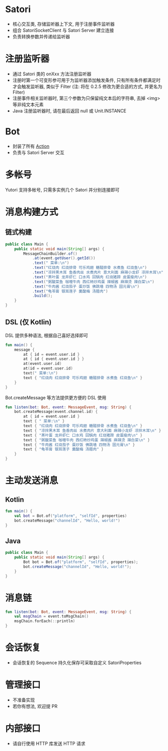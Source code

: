 # Satori

- 核心交互类, 存储监听器上下文, 用于注册事件监听器
- 组合 SatoriSocketClient 与 Satori Server 建立连接
- 负责转换参数并传递给监听器

# 注册监听器

- 通过 Satori 类的 onXxx 方法注册监听器
- 注册时第一个可变形参可用于为监听器添加触发条件, 只有所有条件都满足时才会触发监听器, 类似于 Filter (注: 将在 0.2.5
  修改为更合适的方式, 并更名为 Filter)
- 注册事件相关监听器时, 第三个参数为只保留纯文本后的字符串, 去掉 \<img\> 等非纯文本元素
- Java 注册监听器时, 请在最后返回 null 或 Unit.INSTANCE

# Bot

- 封装了所有 [Action](Action.md)
- 负责与 Satori Server 交互

# 多帐号

Yutori 支持多帐号, 只需多实例几个 Satori 并分别连接即可

# 消息构建方式

## 链式构建

```java
public class Main {
    public static void main(String[] args) {
        MessageChainBuilder.of()
            .at(event.getUser().getId())
            .text(" 菜单:\n")
            .text("红烧肉 红烧排骨 可乐鸡翅 糖醋排骨 水煮鱼 红烧鱼\n")
            .text("凉拌黑木耳 鱼香肉丝 水煮肉片 意大利面 麻辣小龙虾 凉拌木耳\n")
            .text("茶叶蛋 龙井虾仁 口水鸡 回锅肉 红烧猪蹄 皮蛋瘦肉\n")
            .text("粥酸菜鱼 咖喱牛肉 西红柿炒鸡蛋 辣椒酱 麻辣烫 辣白菜\n")
            .text("牛肉酱 红烧茄子 蛋炒饭 佛跳墙 四物汤 固元膏\n")
            .text("龟苓膏 银耳莲子 羹酸梅 汤腊肉")
            .build();
    }
}
```

## DSL (仅 Kotlin)

DSL 提供多种语法, 根据自己喜好选择即可

```kotlin
fun main() {
    message {
        at { id = event.user.id }
        at { id { event.user.id } }
        at(event.user.id)
        at(id = event.user.id)
        text(" 菜单:\n")
        text { "红烧肉 红烧排骨 可乐鸡翅 糖醋排骨 水煮鱼 红烧鱼\n" }
    }
}
```

Bot.createMessage 等方法提供更方便的 DSL 使用

```kotlin
fun listen(bot: Bot, event: MessageEvent, msg: String) {
    bot.createMessage(event.channel.id) {
        at { id = event.user.id }
        text { " 菜单:\n" }
        text { "红烧肉 红烧排骨 可乐鸡翅 糖醋排骨 水煮鱼 红烧鱼\n" }
        text { "凉拌黑木耳 鱼香肉丝 水煮肉片 意大利面 麻辣小龙虾 凉拌木耳\n" }
        text { "茶叶蛋 龙井虾仁 口水鸡 回锅肉 红烧猪蹄 皮蛋瘦肉\n" }
        text { "粥酸菜鱼 咖喱牛肉 西红柿炒鸡蛋 辣椒酱 麻辣烫 辣白菜\n" }
        text { "牛肉酱 红烧茄子 蛋炒饭 佛跳墙 四物汤 固元膏\n" }
        text { "龟苓膏 银耳莲子 羹酸梅 汤腊肉" }
    }
}
```

# 主动发送消息

## Kotlin

```kotlin
fun main() {
    val bot = Bot.of("platform", "selfId", properties)
    bot.createMessage("channelId", "Hello, world!")
}
```

## Java

```java
public class Main {
    public static void main(String[] args) {
        Bot bot = Bot.of("platform", "selfId", properties);
        bot.createMessage("channelId", "Hello, world!");
    }
}
```

# 消息链

```kotlin
fun listen(bot: Bot, event: MessageEvent, msg: String) {
    val msgChain = event.toMsgChain()
    msgChain.forEach(::println)
}
```

# 会话恢复

- 会话恢复的 Sequence 持久化保存可采取自定义 SatoriProperties

# 管理接口

- 不准备实现
- 若你有想法, 欢迎提 PR

# 内部接口

- 请自行使用 HTTP 库发送 HTTP 请求